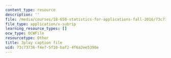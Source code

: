 ```yaml
---
content_type: resource
description: ''
file: /media/courses/18-650-statistics-for-applications-fall-2016/73c73736f4e75f10baf24f6a2ee5398e_JTbZP0yt9qc.vtt
file_type: application/x-subrip
learning_resource_types: []
ocw_type: OCWFile
resourcetype: Other
title: 3play caption file
uid: 73c73736-f4e7-5f10-baf2-4f6a2ee5398e
---
```

